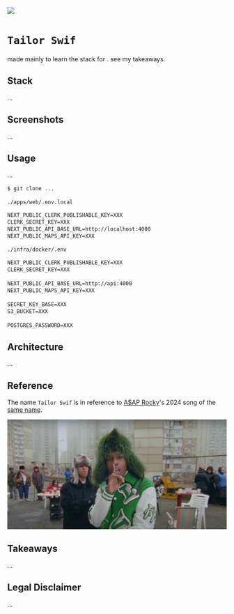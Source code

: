 [![](https://img.shields.io/badge/tailor_swif_1.0.0-passing-green)](https://github.com/gongahkia/tailor-swif/releases/tag/1.0.0) 

# `Tailor Swif`

made mainly to learn the stack for . see my takeaways.

## Stack

...

## Screenshots

...

## Usage

...

```console
$ git clone ...
```

`./apps/web/.env.local`

```env
NEXT_PUBLIC_CLERK_PUBLISHABLE_KEY=XXX
CLERK_SECRET_KEY=XXX
NEXT_PUBLIC_API_BASE_URL=http://localhost:4000
NEXT_PUBLIC_MAPS_API_KEY=XXX
```

`./infra/docker/.env`

```env
NEXT_PUBLIC_CLERK_PUBLISHABLE_KEY=XXX
CLERK_SECRET_KEY=XXX

NEXT_PUBLIC_API_BASE_URL=http://api:4000
NEXT_PUBLIC_MAPS_API_KEY=XXX

SECRET_KEY_BASE=XXX
S3_BUCKET=XXX

POSTGRES_PASSWORD=XXX
```

## Architecture

...

## Reference

The name `Tailor Swif` is in reference to [A$AP Rocky](https://en.wikipedia.org/wiki/ASAP_Rocky)'s 2024 song of the [same name](https://youtu.be/5URefVYaJrA?feature=shared).

![](./asset/logo/tailor-swif.png)

## Takeaways

...

## Legal Disclaimer

...